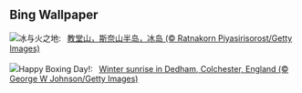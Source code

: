 ## Bing Wallpaper
![](https://www.bing.com/th?id=OHR.KirkjufellAurora_ZH-CN7878752057_UHD.jpg&w=1000)冰与火之地:&nbsp;&ensp;[教堂山，斯奈山半岛，冰岛 (© Ratnakorn Piyasirisorost/Getty Images)](https://www.bing.com/th?id=OHR.KirkjufellAurora_ZH-CN7878752057_UHD.jpg)
<br><br/>
![](https://www.bing.com/th?id=OHR.BoxingDaySunrise_EN-US9951041123_UHD.jpg&w=1000)Happy Boxing Day!:&nbsp;&ensp;[Winter sunrise in Dedham, Colchester, England (© George W Johnson/Getty Images)](https://www.bing.com/th?id=OHR.BoxingDaySunrise_EN-US9951041123_UHD.jpg)
<br><br/>

